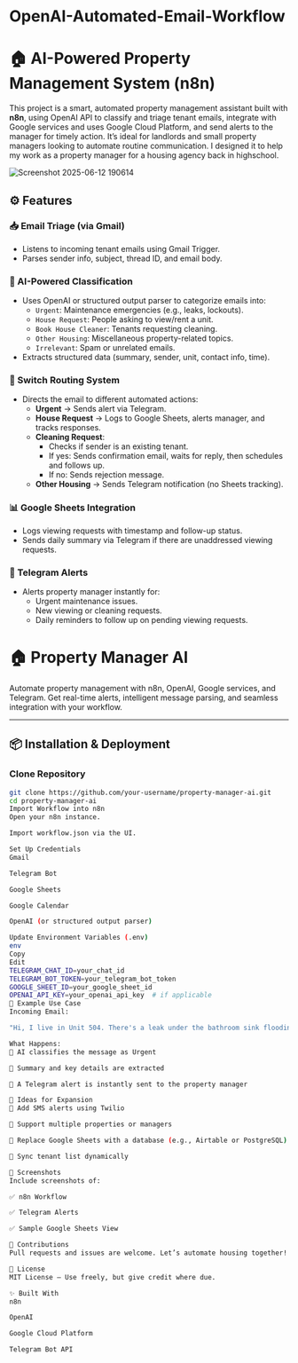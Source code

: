 # OpenAI-Automated-Email-Workflow

# 🏠 AI-Powered Property Management System (n8n)

This project is a smart, automated property management assistant built with **n8n**, using OpenAI API to classify and triage tenant emails, integrate with Google services and uses Google Cloud Platform, and send alerts to the manager for timely action. It’s ideal for landlords and small property managers looking to automate routine communication. I designed it to help my work as a property manager for a housing agency back in highschool. 

![Screenshot 2025-06-12 190614](https://github.com/user-attachments/assets/312656b3-499d-49ec-bb9f-fb65e8cb0fc8)

## ⚙️ Features

### 📥 Email Triage (via Gmail)
- Listens to incoming tenant emails using Gmail Trigger.
- Parses sender info, subject, thread ID, and email body.

### 🧠 AI-Powered Classification
- Uses OpenAI or structured output parser to categorize emails into:
  - `Urgent`: Maintenance emergencies (e.g., leaks, lockouts).
  - `House Request`: People asking to view/rent a unit.
  - `Book House Cleaner`: Tenants requesting cleaning.
  - `Other Housing`: Miscellaneous property-related topics.
  - `Irrelevant`: Spam or unrelated emails.
- Extracts structured data (summary, sender, unit, contact info, time).

### 🔀 Switch Routing System
- Directs the email to different automated actions:
  - **Urgent** → Sends alert via Telegram.
  - **House Request** → Logs to Google Sheets, alerts manager, and tracks responses.
  - **Cleaning Request**:
    - Checks if sender is an existing tenant.
    - If yes: Sends confirmation email, waits for reply, then schedules and follows up.
    - If no: Sends rejection message.
  - **Other Housing** → Sends Telegram notification (no Sheets tracking).

### 📊 Google Sheets Integration
- Logs viewing requests with timestamp and follow-up status.
- Sends daily summary via Telegram if there are unaddressed viewing requests.

### 📲 Telegram Alerts
- Alerts property manager instantly for:
  - Urgent maintenance issues.
  - New viewing or cleaning requests.
  - Daily reminders to follow up on pending viewing requests.

# 🏠 Property Manager AI

Automate property management with n8n, OpenAI, Google services, and Telegram. Get real-time alerts, intelligent message parsing, and seamless integration with your workflow.

---

## 📦 Installation & Deployment

### Clone Repository

```bash
git clone https://github.com/your-username/property-manager-ai.git
cd property-manager-ai
Import Workflow into n8n
Open your n8n instance.

Import workflow.json via the UI.

Set Up Credentials
Gmail

Telegram Bot

Google Sheets

Google Calendar

OpenAI (or structured output parser)

Update Environment Variables (.env)
env
Copy
Edit
TELEGRAM_CHAT_ID=your_chat_id
TELEGRAM_BOT_TOKEN=your_telegram_bot_token
GOOGLE_SHEET_ID=your_google_sheet_id
OPENAI_API_KEY=your_openai_api_key  # if applicable
🧪 Example Use Case
Incoming Email:

"Hi, I live in Unit 504. There's a leak under the bathroom sink flooding the floor. Please help!"

What Happens:
🧠 AI classifies the message as Urgent

📝 Summary and key details are extracted

🚨 A Telegram alert is instantly sent to the property manager

🧠 Ideas for Expansion
📲 Add SMS alerts using Twilio

🏢 Support multiple properties or managers

💾 Replace Google Sheets with a database (e.g., Airtable or PostgreSQL)

🔁 Sync tenant list dynamically

📸 Screenshots
Include screenshots of:

✅ n8n Workflow

✅ Telegram Alerts

✅ Sample Google Sheets View

🤝 Contributions
Pull requests and issues are welcome. Let’s automate housing together!

📄 License
MIT License — Use freely, but give credit where due.

✨ Built With
n8n

OpenAI

Google Cloud Platform

Telegram Bot API



